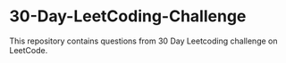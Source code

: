 # 30-Day-LeetCoding-Challenge
This repository contains questions from 30 Day Leetcoding challenge on LeetCode.

